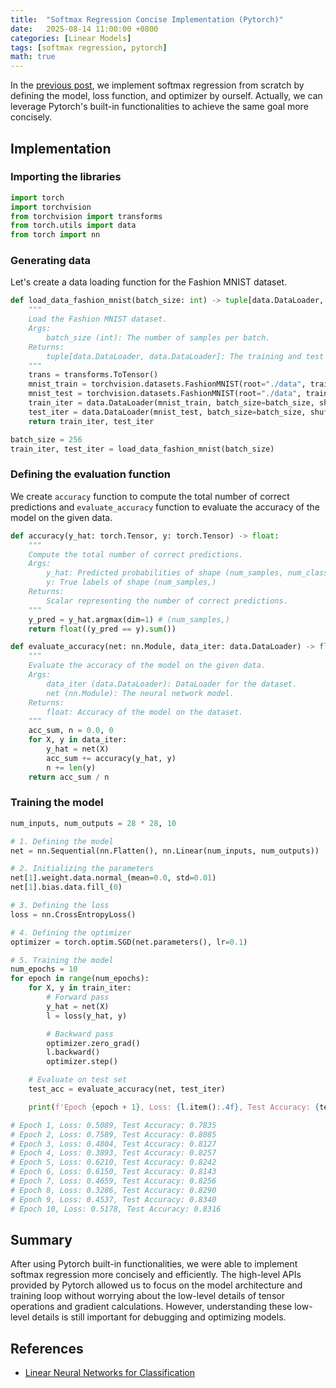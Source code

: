 ```yaml
---
title:  "Softmax Regression Concise Implementation (Pytorch)"
date:   2025-08-14 11:00:00 +0800
categories: [Linear Models]
tags: [softmax regression, pytorch]
math: true
---
```


In the [previous post](/posts/softmax-regression-implementation-scratch/), we implement softmax regression from scratch by defining the model, loss function, and optimizer by ourself. Actually, we can leverage Pytorch's built-in functionalities to achieve the same goal more concisely.

## Implementation

### Importing the libraries


```python
import torch
import torchvision
from torchvision import transforms
from torch.utils import data
from torch import nn
```

### Generating data

Let's create a data loading function for the Fashion MNIST dataset.

```python
def load_data_fashion_mnist(batch_size: int) -> tuple[data.DataLoader, data.DataLoader]:
    """
    Load the Fashion MNIST dataset.
    Args:
        batch_size (int): The number of samples per batch.
    Returns:
        tuple[data.DataLoader, data.DataLoader]: The training and test data loaders.
    """
    trans = transforms.ToTensor()
    mnist_train = torchvision.datasets.FashionMNIST(root="./data", train=True, transform=trans, download=True)
    mnist_test = torchvision.datasets.FashionMNIST(root="./data", train=False, transform=trans, download=True)
    train_iter = data.DataLoader(mnist_train, batch_size=batch_size, shuffle=True)
    test_iter = data.DataLoader(mnist_test, batch_size=batch_size, shuffle=False)
    return train_iter, test_iter
```

```python
batch_size = 256
train_iter, test_iter = load_data_fashion_mnist(batch_size)
```

### Defining the evaluation function

We create `accuracy` function to compute the total number of correct predictions and `evaluate_accuracy` function to evaluate the accuracy of the model on the given data.

```python
def accuracy(y_hat: torch.Tensor, y: torch.Tensor) -> float:
    """
    Compute the total number of correct predictions.
    Args:
        y_hat: Predicted probabilities of shape (num_samples, num_classes)
        y: True labels of shape (num_samples,)
    Returns:
        Scalar representing the number of correct predictions.
    """
    y_pred = y_hat.argmax(dim=1) # (num_samples,)
    return float((y_pred == y).sum())

def evaluate_accuracy(net: nn.Module, data_iter: data.DataLoader) -> float:
    """
    Evaluate the accuracy of the model on the given data.
    Args:
        data_iter (data.DataLoader): DataLoader for the dataset.
        net (nn.Module): The neural network model.
    Returns:
        float: Accuracy of the model on the dataset.
    """
    acc_sum, n = 0.0, 0
    for X, y in data_iter:
        y_hat = net(X)
        acc_sum += accuracy(y_hat, y)
        n += len(y)
    return acc_sum / n
```

### Training the model

```python
num_inputs, num_outputs = 28 * 28, 10

# 1. Defining the model
net = nn.Sequential(nn.Flatten(), nn.Linear(num_inputs, num_outputs))

# 2. Initializing the parameters
net[1].weight.data.normal_(mean=0.0, std=0.01)
net[1].bias.data.fill_(0)

# 3. Defining the loss
loss = nn.CrossEntropyLoss()

# 4. Defining the optimizer
optimizer = torch.optim.SGD(net.parameters(), lr=0.1)

# 5. Training the model
num_epochs = 10
for epoch in range(num_epochs):
    for X, y in train_iter:
        # Forward pass
        y_hat = net(X)
        l = loss(y_hat, y)

        # Backward pass
        optimizer.zero_grad()
        l.backward()
        optimizer.step()

    # Evaluate on test set
    test_acc = evaluate_accuracy(net, test_iter)

    print(f'Epoch {epoch + 1}, Loss: {l.item():.4f}, Test Accuracy: {test_acc:.4f}')

# Epoch 1, Loss: 0.5089, Test Accuracy: 0.7835
# Epoch 2, Loss: 0.7589, Test Accuracy: 0.8085
# Epoch 3, Loss: 0.4804, Test Accuracy: 0.8127
# Epoch 4, Loss: 0.3893, Test Accuracy: 0.8257
# Epoch 5, Loss: 0.6210, Test Accuracy: 0.8242
# Epoch 6, Loss: 0.6150, Test Accuracy: 0.8143
# Epoch 7, Loss: 0.4659, Test Accuracy: 0.8256
# Epoch 8, Loss: 0.3286, Test Accuracy: 0.8290
# Epoch 9, Loss: 0.4537, Test Accuracy: 0.8340
# Epoch 10, Loss: 0.5178, Test Accuracy: 0.8316
```

## Summary

After using Pytorch built-in functionalities, we were able to implement softmax regression more concisely and efficiently. The high-level APIs provided by Pytorch allowed us to focus on the model architecture and training loop without worrying about the low-level details of tensor operations and gradient calculations. However, understanding these low-level details is still important for debugging and optimizing models.

## References

- [Linear Neural Networks for Classification](https://d2l.ai/chapter_linear-classification/index.html)